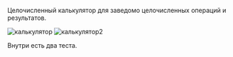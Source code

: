 Целочисленный калькулятор для заведомо целочисленных операций и результатов.

![калькулятор](https://user-images.githubusercontent.com/101059633/194088259-53f4c8b0-e737-4a03-90aa-b552e098ac71.png)
![калькулятор2](https://user-images.githubusercontent.com/101059633/194088273-f3448d7f-6ac2-4283-b19f-c83626ca166b.png)

Внутри есть два теста.
